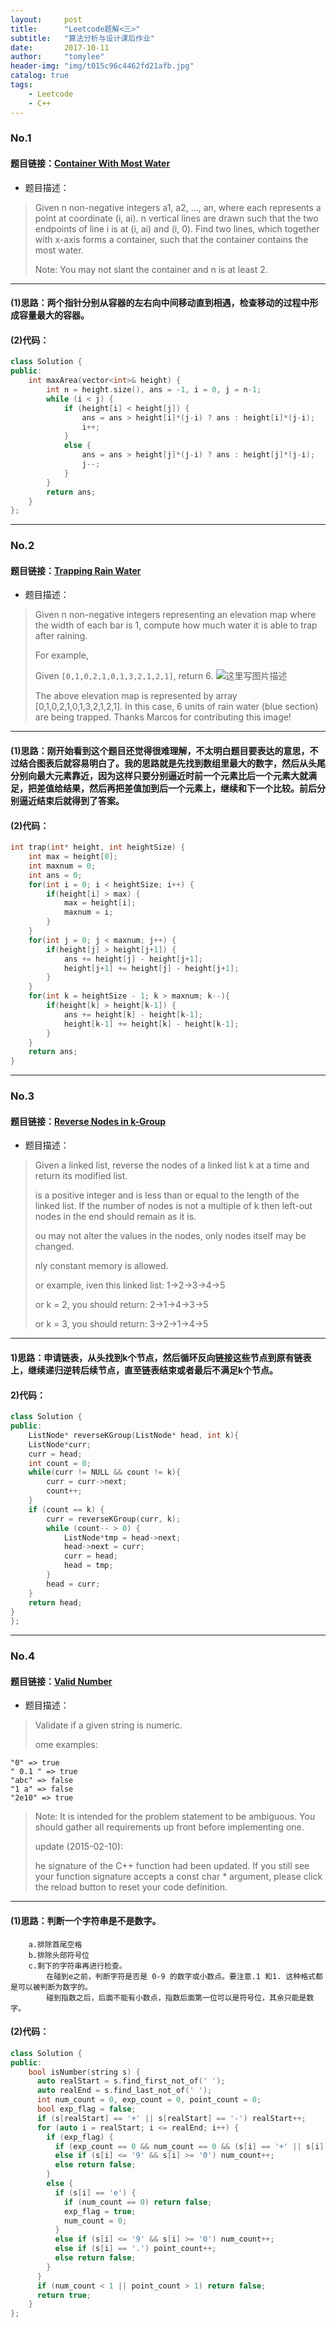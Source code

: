 ```yaml
---
layout:     post
title:      "Leetcode题解<三>"
subtitle:   "算法分析与设计课后作业"
date:       2017-10-11
author:     "tomylee"
header-img: "img/t015c96c4462fd21afb.jpg"
catalog: true
tags:
    - Leetcode
    - C++
---
```


### No.1
#### 题目链接：[Container With Most Water](https://leetcode.com/problems/container-with-most-water/description/)

- 题目描述： 
>Given n non-negative integers a1, a2, ..., an, where each represents a point at coordinate (i, ai). n vertical lines are drawn such that the two endpoints of line i is at (i, ai) and (i, 0). Find two lines, which together with x-axis forms a container, such that the container contains the most water.
>
>Note: You may not slant the container and n is at least 2.

---
#### (1)思路：两个指针分别从容器的左右向中间移动直到相遇，检查移动的过程中形成容量最大的容器。
#### (2)代码：
```c++
class Solution {
public:
    int maxArea(vector<int>& height) {
        int n = height.size(), ans = -1, i = 0, j = n-1;
        while (i < j) {
            if (height[i] < height[j]) {
                ans = ans > height[i]*(j-i) ? ans : height[i]*(j-i);
                i++;
            } 
            else {
                ans = ans > height[j]*(j-i) ? ans : height[j]*(j-i);
                j--;
            }
        }
        return ans;
    }
};


```


---

### No.2
#### 题目链接：[Trapping Rain Water](https://leetcode.com/problems/trapping-rain-water/description/)

- 题目描述：
>Given n non-negative integers representing an elevation map where the width of each bar is 1, compute how much water it is able to trap after raining.
>
>For example, 
>
>Given `[0,1,0,2,1,0,1,3,2,1,2,1]`, return 6.
>![这里写图片描述](/img/cloudgoinout/leetcode1.png)
>
>The above elevation map is represented by array [0,1,0,2,1,0,1,3,2,1,2,1]. In this case, 6 units of rain water (blue section) are being trapped. Thanks Marcos for contributing this image!

---
#### (1)思路：刚开始看到这个题目还觉得很难理解，不太明白题目要表达的意思，不过结合图表后就容易明白了。我的思路就是先找到数组里最大的数字，然后从头尾分别向最大元素靠近，因为这样只要分别逼近时前一个元素比后一个元素大就满足，把差值给结果，然后再把差值加到后一个元素上，继续和下一个比较。前后分别逼近结束后就得到了答案。
#### (2)代码：
```c
int trap(int* height, int heightSize) {
	int max = height[0];
	int maxnum = 0;
	int ans = 0;
    for(int i = 0; i < heightSize; i++) {
    	if(height[i] > max) {
    		max = height[i];
    		maxnum = i;
    	}
    }
    for(int j = 0; j < maxnum; j++) {
    	if(height[j] > height[j+1]) {
    		ans += height[j] - height[j+1];
    		height[j+1] += height[j] - height[j+1]; 
    	}
    }
    for(int k = heightSize - 1; k > maxnum; k--){
    	if(height[k] > height[k-1]) {
    		ans += height[k] - height[k-1];
    		height[k-1] += height[k] - height[k-1]; 
    	}
    }
    return ans;
}
```

---

### No.3
#### 题目链接：[Reverse Nodes in k-Group](https://leetcode.com/problems/reverse-nodes-in-k-group/description/)

- 题目描述：
>Given a linked list, reverse the nodes of a linked list k at a time and return its modified list.
>
> is a positive integer and is less than or equal to the length of the linked list. If the number of nodes is not a multiple of k then left-out nodes in the end should remain as it is.
>
>ou may not alter the values in the nodes, only nodes itself may be changed.
>
>nly constant memory is allowed.
>
>or example,
>iven this linked list: 1->2->3->4->5
>
>or k = 2, you should return: 2->1->4->3->5
>
>or k = 3, you should return: 3->2->1->4->5

---
#### 1)思路：申请链表，从头找到k个节点，然后循环反向链接这些节点到原有链表上，继续递归逆转后续节点，直至链表结束或者最后不满足k个节点。
#### 2)代码：
```c++
class Solution {
public:
    ListNode* reverseKGroup(ListNode* head, int k){
    ListNode*curr;
	curr = head;
    int count = 0;
    while(curr != NULL && count != k){ 
        curr = curr->next;
        count++;
    }
    if (count == k) { 
        curr = reverseKGroup(curr, k); 
        while (count-- > 0) { 
            ListNode*tmp = head->next; 
            head->next = curr; 
            curr = head; 
            head = tmp; 
        }
        head = curr;
    }
    return head;
}
}; 
```

---

### No.4

#### 题目链接：[Valid Number](https://leetcode.com/problems/valid-number/description/)

- 题目描述：
>Validate if a given string is numeric.
>
>ome examples:

```
"0" => true
" 0.1 " => true
"abc" => false
"1 a" => false
"2e10" => true
```

>Note: It is intended for the problem statement to be ambiguous. You should gather all requirements up front before implementing one.
>
>update (2015-02-10):
>
>he signature of the C++ function had been updated. If you still see your function signature accepts a const char * argument, please click the reload button  to reset your code definition.


---

#### (1)思路：判断一个字符串是不是数字。
```
	a.排除首尾空格
	b.排除头部符号位
	c.剩下的字符串再进行检查。
		在碰到e之前，判断字符是否是 0-9 的数字或小数点。要注意.1 和1. 这种格式都是可以被判断为数字的。
		碰到指数之后，后面不能有小数点，指数后面第一位可以是符号位，其余只能是数字。
```
#### (2)代码：
```c++
class Solution {
public:
    bool isNumber(string s) {
      auto realStart = s.find_first_not_of(' ');
      auto realEnd = s.find_last_not_of(' ');
      int num_count = 0, exp_count = 0, point_count = 0;
      bool exp_flag = false;
      if (s[realStart] == '+' || s[realStart] == '-') realStart++;
      for (auto i = realStart; i <= realEnd; i++) {
        if (exp_flag) {
          if (exp_count == 0 && num_count == 0 && (s[i] == '+' || s[i] == '-')) exp_count = 1;
          else if (s[i] <= '9' && s[i] >= '0') num_count++;
          else return false;
        } 
        else {
          if (s[i] == 'e') {
            if (num_count == 0) return false;
            exp_flag = true;
            num_count = 0;
          }
          else if (s[i] <= '9' && s[i] >= '0') num_count++;
          else if (s[i] == '.') point_count++; 
          else return false;    
        }
      }
      if (num_count < 1 || point_count > 1) return false;
      return true;
    }
};
```

